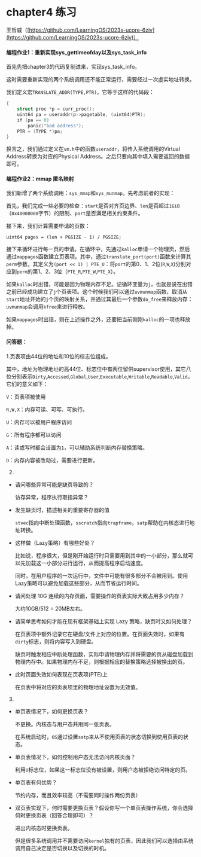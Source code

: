# chapter4 练习

王哲威（[https://github.com/LearningOS/2023s-ucore-6ziv](https://github.com/LearningOS/2023s-ucore-6ziv)）

#### 编程作业1：重新实现sys_gettimeofday以及sys_task_info

首先先把chapter3的代码复制进来，实现sys_task_info。

这时需要重新实现的两个系统调用还不能正常运行，需要经过一次虚实地址转换。

我们定义宏`TRANSLATE_ADDR(TYPE,PTR)`，它等于这样的代码段：

```C
{
    struct proc *p = curr_proc();
    uint64 pa = useraddr(p->pagetable, (uint64)PTR);
    if (pa == 0)
        panic("bad address");
    PTR = (TYPE *)pa;
}
```

换言之，我们通过定义在`vm.h`中的函数`useraddr`，将传入系统调用的Virtual Address转换为对应的Physical Address。之后只要向其中填入需要返回的数据即可。

#### 编程作业2：mmap 匿名映射

我们新增了两个系统调用：`sys_mmap`和`sys_munmap`。先考虑前者的实现：

首先，我们完成一些必要的检查：`start`是否对齐页边界、`len`是否超过`1GiB`（`0x40000000`字节）的限制、`port`是否满足相关约束条件。

接下来，我们计算需要申请的页数：

`uint64 pages = (len + PGSIZE - 1) / PGSIZE;`

接下来循环进行每一页的申请。在循环中，先通过`kalloc`申请一个物理页，然后通过`mappages`函数建立页表项。其中，通过`translate_port(port)`函数来计算其`perm`参数，其定义为`(port << 1) | PTE_U`：将`port`的第0、1、2位(`R`,`W`,`X`)分别对应到`perm`的第1、2、3位（`PTE_R`,`PTE_W`,`PTE_X`）。

如果`kalloc`时出错，可能是因为物理内存不足。记循环变量为`j`，也就是说在出错之前已经成功建立了`j`个页表项。这个时候我们可以通过`uvmunmap`函数，取消从`start`地址开始的`j`个页的映射关系，并通过其最后一个参数`do_free`来释放内存：`uvmunmap`会调用`kfree`来进行释放。

如果`mappages`时出错，则在上述操作之外，还要把当前刚刚`kalloc`的一项也释放掉。

#### 问答题：

1.页表项由44位的地址和10位的标志位组成。

其中，地址为物理地址的高44位、标志位中有两位留供supervisor使用，其它八位分别表示`Dirty`,`Accessed`,`Global`,`User`,`Executable`,`Writable`,`Readable`,`Valid`。它们的意义如下：

`V`：页表项被使用

`R,W,X`：内存可读、可写、可执行。

`U`：内存可以被用户程序访问

`G`：所有程序都可以访问

`A`：读或写时都会设置为`1`，可以辅助系统判断内存替换策略。

`D`：内存内容被改动过，需要进行更新。

2.

- 请问哪些异常可能是缺页导致的？
  
  访存异常，程序执行取指异常？

- 发生缺页时，描述相关的重要寄存器的值
  
  `stvec`指向中断处理函数，`sscratch`指向`trapframe`，`satp`帮助在内核态进行地址转换。

- 这样做（Lazy策略）有哪些好处？
  
  比如说，程序很大，但是刚开始运行时只需要用到其中的一小部分，那么就可以先加载这一小部分进行运行，从而提高程序启动速度。
  
  同时，在用户程序的一次运行中，文件中可能有很多部分不会被用到。使用Lazy策略可以避免加载这些部分，从而节省运行时间。

- 请问处理 10G 连续的内存页面，需要操作的页表实际大致占用多少内存？
  
  大约10GB/512 = 20MB左右。

- 请简单思考如何才能在现有框架基础上实现 Lazy 策略，缺页时又如何处理？
  
  在页表项中额外记录它在硬盘/文件上对应的位置。在页面失效时，如果有`dirty`标志，则将内容写入到硬盘。
  
  缺页时触发相应中断处理函数，实际申请物理内存并将需要的页从磁盘加载到物理内存中。如果物理内存不足，则根据相应的替换策略选择被换出的页。

- 此时页面失效如何表现在页表项(PTE)上
  
  在页表中将对应的页表项里的物理地址设置为无效值。

3.

* 单页表情况下，如何更换页表？
  
  不更换。内核态与用户态共用同一张页表。
  
  在系统启动时，`OS`通过设置`satp`来从不使用页表的状态切换到使用页表的状态。

* 单页表情况下，如何控制用户态无法访问内核页面？
  
  利用`U`标志位，如果这一标志位没有被设置，则用户态被拒绝访问特定的页。

* 单页表有何优势？
  
  节约内存，而且效率较高（不需要同时操作两份页表）

* 双页表实现下，何时需要更换页表？假设你写一个单页表操作系统，你会选择何时更换页表（回答合理即可）？
  
  进出内核态时更换页表。
  
  但是很多系统调用并不需要访问`kernel`独有的页表，因此我们可以选择由系统调用自己决定是否切换以及切换的时机。

